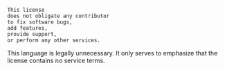     This license
    does not obligate any contributor
    to fix software bugs,
    add features,
    provide support,
    or perform any other services.

This language is legally unnecessary.
It only serves to emphasize that
the license contains no service terms.
